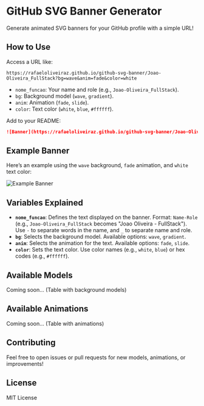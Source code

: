 # GitHub SVG Banner Generator

Generate animated SVG banners for your GitHub profile with a simple URL!

## How to Use
Access a URL like:
```
https://rafaeloliveiraz.github.io/github-svg-banner/Joao-Oliveira_FullStack?bg=wave&anim=fade&color=white
```
- `nome_funcao`: Your name and role (e.g., `Joao-Oliveira_FullStack`).
- `bg`: Background model (`wave`, `gradient`).
- `anim`: Animation (`fade`, `slide`).
- `color`: Text color (`white`, `blue`, `#ffffff`).

Add to your README:
```markdown
![Banner](https://rafaeloliveiraz.github.io/github-svg-banner/Joao-Oliveira_FullStack?bg=wave&anim=fade&color=white)
```

## Example Banner
Here’s an example using the `wave` background, `fade` animation, and `white` text color:

![Example Banner](https://rafaeloliveiraz.github.io/github-svg-banner/Joao-Oliveira_FullStack?bg=wave&anim=fade&color=white)

## Variables Explained
- **`nome_funcao`**: Defines the text displayed on the banner. Format: `Name-Role` (e.g., `Joao-Oliveira_FullStack` becomes "Joao Oliveira - FullStack"). Use `-` to separate words in the name, and `_` to separate name and role.
- **`bg`**: Selects the background model. Available options: `wave`, `gradient`.
- **`anim`**: Selects the animation for the text. Available options: `fade`, `slide`.
- **`color`**: Sets the text color. Use color names (e.g., `white`, `blue`) or hex codes (e.g., `#ffffff`).

## Available Models
Coming soon... (Table with background models)

## Available Animations
Coming soon... (Table with animations)

## Contributing
Feel free to open issues or pull requests for new models, animations, or improvements!

## License
MIT License
